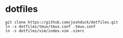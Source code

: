 # dotfiles

    git clone https://github.com/joshduck/dotfiles.git
    ln -s dotfiles/tmux/tmux.conf .tmux.conf
    ln -s dotfiles/vim/index.vim .vimrc
